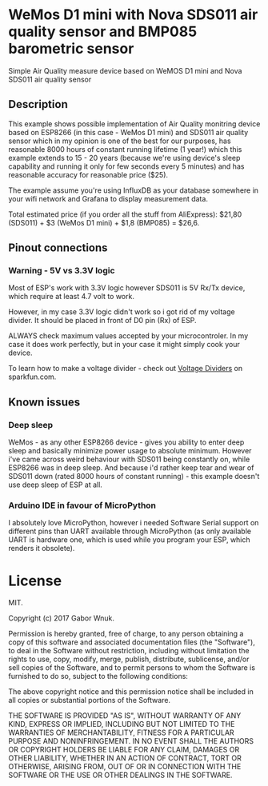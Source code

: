 # WeMos D1 mini with Nova SDS011 air quality sensor and BMP085 barometric sensor
Simple Air Quality measure device based on WeMOS D1 mini and Nova SDS011 air quality sensor

## Description
This example shows possible implementation of Air Quality monitring device based on ESP8266 (in this case - WeMos D1 mini) and SDS011 air quality sensor which in my opinion is one of the best for our purposes, has reasonable 8000 hours of constant running lifetime (1 year!) which this example extends to 15 - 20 years (because we're using device's sleep capability and running it only for few seconds every 5 minutes) and has reasonable accuracy for reasonable price ($25).

The example assume you're using InfluxDB as your database somewhere in your wifi network and Grafana to display measurement data.

Total estimated price (if you order all the stuff from AliExpress): $21,80 (SDS011) + $3 (WeMos D1 mini) + $1,8 (BMP085) = $26,6.

## Pinout connections
### Warning - 5V vs 3.3V logic
Most of ESP's work with 3.3V logic however SDS011 is 5V Rx/Tx device, which require at least 4.7 volt to work.

However, in my case 3.3V logic didn't work so i got rid of my voltage divider. It should be placed in front of D0 pin (Rx) of ESP.

ALWAYS check maximum values accepted by your microcontroler. In my case it does work perfectly, but in your case it might simply cook your device.

To learn how to make a voltage divider - check out [Voltage Dividers](https://learn.sparkfun.com/tutorials/voltage-dividers) on sparkfun.com.

## Known issues
### Deep sleep
WeMos - as any other ESP8266 device - gives you ability to enter deep sleep and basically minimize power usage to absolute minimum. However i've came across weird behaviour with SDS011 being constantly on, while ESP8266 was in deep sleep. And because i'd rather keep tear and wear of SDS011 down (rated 8000 hours of constant running) - this example doesn't use deep sleep of ESP at all.

### Arduino IDE in favour of MicroPython
I absolutely love MicroPython, however i needed Software Serial support on different pins than UART available through MicroPython (as only available UART is hardware one, which is used while you program your ESP, which renders it obsolete).

# License
MIT.

Copyright (c) 2017 Gabor Wnuk.

Permission is hereby granted, free of charge, to any person obtaining a copy
of this software and associated documentation files (the "Software"), to deal
in the Software without restriction, including without limitation the rights
to use, copy, modify, merge, publish, distribute, sublicense, and/or sell
copies of the Software, and to permit persons to whom the Software is
furnished to do so, subject to the following conditions:

The above copyright notice and this permission notice shall be included in all
copies or substantial portions of the Software.

THE SOFTWARE IS PROVIDED "AS IS", WITHOUT WARRANTY OF ANY KIND, EXPRESS OR
IMPLIED, INCLUDING BUT NOT LIMITED TO THE WARRANTIES OF MERCHANTABILITY,
FITNESS FOR A PARTICULAR PURPOSE AND NONINFRINGEMENT. IN NO EVENT SHALL THE
AUTHORS OR COPYRIGHT HOLDERS BE LIABLE FOR ANY CLAIM, DAMAGES OR OTHER
LIABILITY, WHETHER IN AN ACTION OF CONTRACT, TORT OR OTHERWISE, ARISING FROM,
OUT OF OR IN CONNECTION WITH THE SOFTWARE OR THE USE OR OTHER DEALINGS IN THE
SOFTWARE.